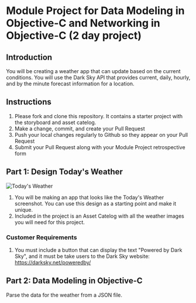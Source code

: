 # Module Project for Data Modeling in Objective-C and Networking in Objective-C (2 day project)

## Introduction

You will be creating a weather app that can update based on the current conditions. You will use the Dark Sky API that provides current, daily, hourly, and by the minute forecast information for a location.

## Instructions

1. Please fork and clone this repository. It contains a starter project with the storyboard and asset catelog.
2. Make a change, commit, and create your Pull Request
3. Push your local changes regularly to Github so they appear on your Pull Request
4. Submit your Pull Request along with your Module Project retrospective form

## Part 1: Design Today's Weather

![Today's Weather](https://tk-assets.lambdaschool.com/19e93a70-2966-471a-9183-326aab2d97b9_WeatherApp-Objective-C.png)


1. You will be making an app that looks like the Today's Weather screenshot. You can use this design as a starting point and make it unique. 
2. Included in the project is an Asset Catelog with all the weather images you will need for this project.

### Customer Requirements
1. You must include a button that can display the text "Powered by Dark Sky", and it must be take users to the Dark Sky website: <https://darksky.net/poweredby/>

## Part 2: Data Modeling in Objective-C

Parse the data for the weather from a JSON file.



